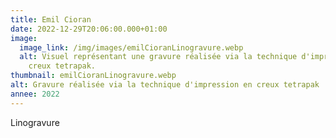 ```yaml
---
title: Emil Cioran
date: 2022-12-29T20:06:00.000+01:00
image:
  image_link: /img/images/emilCioranLinogravure.webp
  alt: Visuel représentant une gravure réalisée via la technique d'impression en
    creux tetrapak.
thumbnail: emilCioranLinogravure.webp
alt: Gravure réalisée via la technique d'impression en creux tetrapak
annee: 2022
---
```

Linogravure
